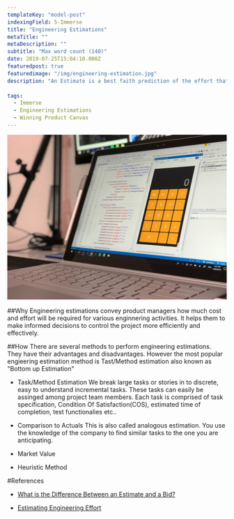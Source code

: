 ```yaml
---
templateKey: "model-post"
indexingField: 5-Immerse
title: "Engineering Estimations"
metaTitle: ""
metaDescription: ""
subtitle: "Max word count (140)"
date: 2019-07-25T15:04:10.000Z
featuredpost: true
featuredimage: "/img/engineering-estimation.jpg"
description: "An Estimate is a best faith prediction of the effort that will be expended to perform a task.  It has tolerance and distribution, and may depend on other factors beyond the estimators control.  An Estimate is the opinion of a professional"

tags:
  - Immerse
  - Engineering Estimations
  - Winning Product Canvas
---
```


![flavor wheel](/img/engineering-estimation.jpg)

##Why
Engineering estimations convey product managers how much cost and effort will be required for various enginnering activities. It helps them to make informed decisions to control the project more efficiently and effectively.

##How
There are several methods to perform engineering estimations. They have their advantages and disadvantages. However the most popular engieering estimation method is Tast/Method estimation also known as "Bottom up Estimation"

- Task/Method Estimation
  We break large tasks or stories in to discrete, easy to understand incremental tasks. These tasks can easily be assinged among project team members. Each task is comprised of task specification, Condition Of Satisfaction(COS), estimated time of completion, test functionalies etc..

- Comparison to Actuals
  This is also called analogous estimation. You use the knowledge of the company to find similar tasks to the one you are anticipating.

- Market Value

- Heuristic Method

#References

- [What is the Difference Between an Estimate and a Bid?](https://sites.google.com/site/mullsengineeringmanagement/articles/three-methods-of-engineering-estimation/estimate-vs-bid)

- [Estimating Engineering Effort ](https://sites.google.com/site/mullsengineeringmanagement/articles/three-methods-of-engineering-estimation)

